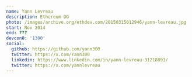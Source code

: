 ```yaml
---
name: Yann Levreau
description: Ethereum OG
photo: /images/archive.org/ethdev.com/20150315012946/yann-levreau.jpg
start: Nov 2014
end: ???
devcon0: '1300'
social:
  github: https://github.com/yann300
  twitter: https://x.com/Yann300
  linkedin: https://www.linkedin.com/in/yann-levreau-31218891/
  twitter: https://x.com/yannlevreau
---
```



